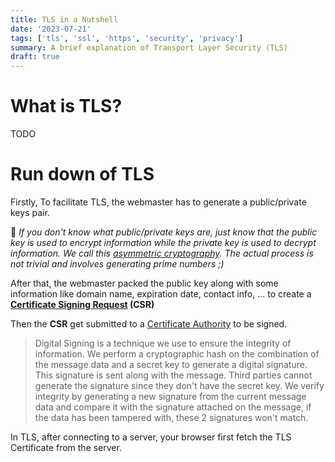 ```yaml
---
title: TLS in a Nutshell
date: '2023-07-21'
tags: ['tls', 'ssl', 'https', 'security', 'privacy']
summary: A brief explanation of Transport Layer Security (TLS)
draft: true
---
```


# What is TLS?

TODO

# Run down of TLS

Firstly, To facilitate TLS, the webmaster has to generate a public/private keys pair.

💬 *If you don't know what public/private keys are, just know that the public key is used to encrypt information while the private key is used to decrypt information. We call this [asymmetric cryptography](https://en.wikipedia.org/wiki/Public-key_cryptography). The actual process is not trivial and involves generating prime numbers ;)*

After that, the webmaster packed the public key along with some information like domain name, expiration date, contact info, ... to create a **[Certificate Signing Request] (CSR)**

Then the **CSR** get submitted to a [Certificate Authority] to be signed.

> Digital Signing is a technique we use to ensure the integrity of information. We perform a cryptographic hash on the combination of the message data and a secret key to generate a digital signature. This signature is sent along with the message. Third parties cannot generate the signature since they don't have the secret key. We verify integrity by generating a new signature from the current message data and compare it with the signature attached on the message, if the data has been tampered with, these 2 signatures won't match.

In TLS, after connecting to a server, your browser first fetch the TLS Certificate from the server.

[Certificate Signing Request]: https://en.wikipedia.org/wiki/Certificate_signing_request
[Certificate Authority]: https://en.wikipedia.org/wiki/Certificate_authority
